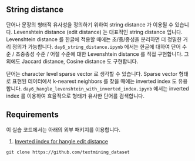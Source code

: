## String distance

단어나 문장의 형태적 유사성을 정의하기 위하여 string distance 가 이용될 수 있습니다. Levenshtein distance (edit distance) 는 대표적인 string distance 입니다. Levenshtein distance 를 한글에 적용할 때에는 초/중/종성을 분리하면 더 정밀한 거리 정의가 가능합니다. `day6_string_distance.ipynb` 에서는 한글에 대하여 단어 수준 / 초중종성 수준 / 어절 수준에 대한 Levenshtein distance 를 직접 구현합니다. 그 외에도 Jaccard distance, Cosine distance 도 구현합니다.

단어는 character level sparse vector 로 생각할 수 있습니다. Sparse vector 형태로 표현된 데이터에서 k-nearest neighbors 를 찾을 때에는 inverted index 도 유용합니다. `day6_hangle_levenshtein_with_inverted_index.ipynb` 에서는 inverted index 를 이용하여 효율적으로 형태가 유사한 단어를 검색합니다.


## Requirements

이 실습 코드에서는 아래의 외부 패키지를 이용합니다.

1. [Inverted index for hangle edit distance](https://github.com/lovit/inverted_index_for_hangle_editdistance)

```
git clone https://github.com/textmining_dataset
```

